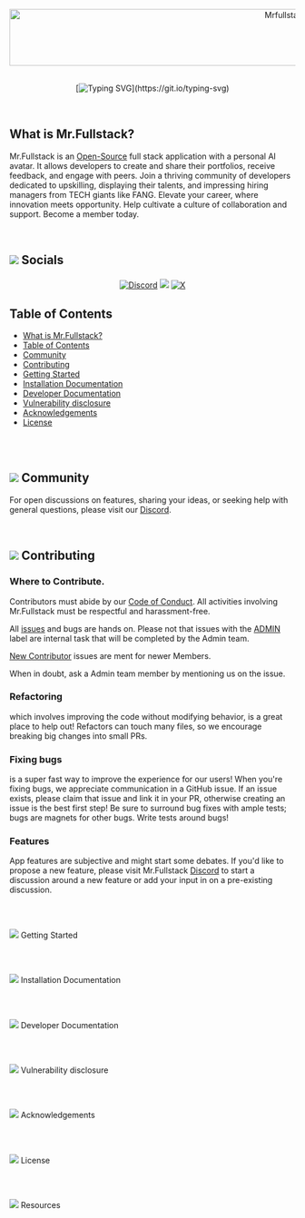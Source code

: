 
<div align="center">
 
  <br>

  <img width="1000" height="100" src="https://pouch.jumpshare.com/preview/fFSXyt2pftTDfqFErtV9PV0KM55Hn65U3TLnzoJS-kjT1YK5nahK3ebMkw9AjTRB1F_RNsf7GTwc1wuxI-0NNZwzATabfU0uRJp1cUZkjEA" alt="MrfullstackStamp">

 <br>
 <br>

[![Typing SVG](https://readme-typing-svg.demolab.com?font=Roboto&weight=900&size=50&duration=5500&pause=2500&color=FFFFFF&background=000000&center=true&vCenter=true&border=fff&width=800&height=80&lines=PORTFOLIO+APP;Showcase+Your+Skills!)](https://git.io/typing-svg)


</div>

<br>

<p>
 
<h4>

## What is Mr.Fullstack?
Mr.Fullstack is an [Open-Source](https://opensource.guide/starting-a-project/)  full stack application with a personal AI avatar. It allows developers to create and share their portfolios, receive feedback, and engage with peers. Join a thriving community of developers dedicated to upskilling, displaying their talents, and impressing hiring managers from TECH giants like FANG. Elevate your career, where innovation meets opportunity. Help cultivate a culture of collaboration and support. Become a member today. 

</h4>
</p>

<br>

<h2 align="">
 
 <img src="https://pouch.jumpshare.com/preview/ZsPP6Eu24pQpUjt__IncD1cBIskG3gMw1gTfGEbbTeyIbvcgp2wJZWccYyisCh3RUmFtp3k_tcYz0ZFpt6rqp4JK_dNXiYBrm84nRopdW_I" width="" height=""> Socials

 </h2>




<div align="center">

 [![Discord](  https://img.shields.io/badge/Discord-5865F2?style=for-the-badge&logo=discord&logoColor=white)](https://discord.gg/ZSVQ965q) <a href="http://www.mrfullstack.tech" target="_blank">
     <img src="https://img.shields.io/badge/MRFULLSTACK.TECH-FF5722?style=for-the-badge&logo=todoist&logoColor=white" target="_blank" /></a> [![X](https://img.shields.io/badge/X-black.svg?logo=X&logoColor=white)](https://x.com/MrfullStack_) 

</div>


  ## Table of Contents

- [What is Mr.Fullstack?](#what-is-mr.fullstack)
- [Table of Contents](#table-of-contents)
- [Community](#community)
- [Contributing](#contributing)
- [Getting Started](#getting-started)
- [Installation Documentation](#installation-documentation)
- [Developer Documentation](#developer-documentation)
- [Vulnerability disclosure](#vulnerability-disclosure)
- [Acknowledgements](#acknowledgements)
- [License](#license)

<br>
<br>

##  <img src="https://pouch.jumpshare.com/preview/ZsPP6Eu24pQpUjt__IncD1cBIskG3gMw1gTfGEbbTeyIbvcgp2wJZWccYyisCh3RUmFtp3k_tcYz0ZFpt6rqp4JK_dNXiYBrm84nRopdW_I" width="" height=""> Community


For open discussions on features, sharing your ideas, or seeking help with general questions, please visit our [Discord](https://discord.gg/ZSVQ965q).

<br>

##  <img src="https://pouch.jumpshare.com/preview/ZsPP6Eu24pQpUjt__IncD1cBIskG3gMw1gTfGEbbTeyIbvcgp2wJZWccYyisCh3RUmFtp3k_tcYz0ZFpt6rqp4JK_dNXiYBrm84nRopdW_I" width="" height=""> Contributing

<h3>Where to Contribute.</h3>

Contributors must abide by our [Code of Conduct](https://github.com/KedarDev/Mr.FullStack?tab=coc-ov-file#). All activities involving Mr.Fullstack must be respectful and harassment-free.

All [issues](https://github.com/KedarDev/Mr.FullStack/issues) and bugs are hands on. Please not that issues with the [ADMIN](https://github.com/KedarDev/Mr.FullStack/labels/ADMIN) label are internal task that will be completed by the Admin team.

[New Contributor](https://github.com/KedarDev/Mr.FullStack/labels/New%20Contributors) issues are ment for newer Members.

When in doubt, ask a Admin team member by mentioning us on the issue.

<h3>Refactoring</h3> which involves improving the code without modifying behavior, is a great place to help out! Refactors can touch many files, so we encourage breaking big changes into small PRs.

<h3>Fixing bugs</h3> is a super fast way to improve the experience for our users! When you're fixing bugs, we appreciate communication in a GitHub issue. If an issue exists, please claim that issue and link it in your PR, otherwise creating an issue is the best first step! Be sure to surround bug fixes with ample tests; bugs are magnets for other bugs. Write tests around bugs!

<h3>Features</h3> 

App features are subjective and might start some debates. If you'd like to propose a new feature, please visit Mr.Fullstack [Discord](https://discord.gg/ZSVQ965q) to start a discussion around a new feature or add your input in on a pre-existing discussion.

<br>

## 
<img src="https://pouch.jumpshare.com/preview/ZsPP6Eu24pQpUjt__IncD1cBIskG3gMw1gTfGEbbTeyIbvcgp2wJZWccYyisCh3RUmFtp3k_tcYz0ZFpt6rqp4JK_dNXiYBrm84nRopdW_I" width="" height=""> Getting Started

<br>

##  
<img src="https://pouch.jumpshare.com/preview/ZsPP6Eu24pQpUjt__IncD1cBIskG3gMw1gTfGEbbTeyIbvcgp2wJZWccYyisCh3RUmFtp3k_tcYz0ZFpt6rqp4JK_dNXiYBrm84nRopdW_I" width="" height=""> Installation Documentation

<br>

##  
<img src="https://pouch.jumpshare.com/preview/ZsPP6Eu24pQpUjt__IncD1cBIskG3gMw1gTfGEbbTeyIbvcgp2wJZWccYyisCh3RUmFtp3k_tcYz0ZFpt6rqp4JK_dNXiYBrm84nRopdW_I" width="" height=""> Developer Documentation

<br>

##  
<img src="https://pouch.jumpshare.com/preview/ZsPP6Eu24pQpUjt__IncD1cBIskG3gMw1gTfGEbbTeyIbvcgp2wJZWccYyisCh3RUmFtp3k_tcYz0ZFpt6rqp4JK_dNXiYBrm84nRopdW_I" width="" height=""> Vulnerability disclosure

<br>

##  
<img src="https://pouch.jumpshare.com/preview/ZsPP6Eu24pQpUjt__IncD1cBIskG3gMw1gTfGEbbTeyIbvcgp2wJZWccYyisCh3RUmFtp3k_tcYz0ZFpt6rqp4JK_dNXiYBrm84nRopdW_I" width="" height=""> Acknowledgements

<br>

##  
<img src="https://pouch.jumpshare.com/preview/ZsPP6Eu24pQpUjt__IncD1cBIskG3gMw1gTfGEbbTeyIbvcgp2wJZWccYyisCh3RUmFtp3k_tcYz0ZFpt6rqp4JK_dNXiYBrm84nRopdW_I" width="" height=""> License

<br>

##  
<img src="https://pouch.jumpshare.com/preview/ZsPP6Eu24pQpUjt__IncD1cBIskG3gMw1gTfGEbbTeyIbvcgp2wJZWccYyisCh3RUmFtp3k_tcYz0ZFpt6rqp4JK_dNXiYBrm84nRopdW_I" width="" height=""> Resources















